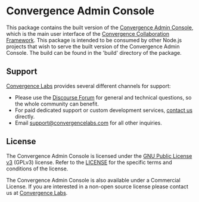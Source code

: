 # Convergence Admin Console
This package contains the built version of the [Convergence Admin Console](https://github.com/convergencelabs/convergence-admin-console), which is the main user interface of the [Convergence Collaboration Framework](https://convergence.io). This package is intended to be consumed by other Node.js projects that wish to serve the built version of the Convergence Admin Console. The build can be found in the 'build' directory of the package.


## Support
[Convergence Labs](https://convergencelabs.com) provides several different channels for support:

- Please use the [Discourse Forum](https://forum.convergence.io) for general and technical questions, so the whole community can benefit.
- For paid dedicated support or custom development services, [contact us](https://convergence.io/contact-sales/) directly.
- Email <support@convergencelabs.com> for all other inquiries.

## License
The Convergence Admin Console is licensed under the [GNU Public License v3](LICENSE) (GPLv3) license. Refer to the [LICENSE](LICENSE) for the specific terms and conditions of the license.

The Convergence Admin Console is also available under a Commercial License. If you are interested in a non-open source license please contact us at [Convergence Labs](https://convergencelabs.com).
